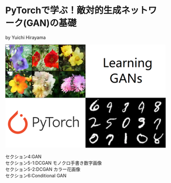 # PyTorchで学ぶ！敵対的生成ネットワーク(GAN)の基礎

by Yuichi Hirayama

![Course Image 1](image/course_logo.png)

セクション4:GAN
<br>
セクション5-1:DCGAN モノクロ手書き数字画像
<br>
セクション5-2:DCGAN カラー花画像
<br>
セクション6:Conditional GAN
